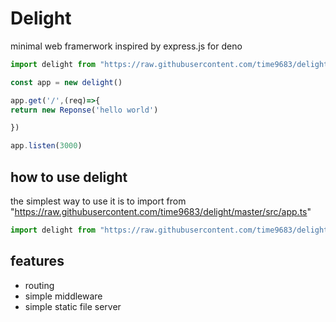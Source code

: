 # Delight

minimal web framerwork inspired by express.js for deno 


``` ts
import delight from "https://raw.githubusercontent.com/time9683/delight/master/src/app.ts"

const app = new delight()

app.get('/',(req)=>{
return new Reponse('hello world')

})

app.listen(3000)
```


## how to use delight
the simplest way to use it is to import from "https://raw.githubusercontent.com/time9683/delight/master/src/app.ts"


``` ts
import delight from "https://raw.githubusercontent.com/time9683/delight/master/src/app.ts"
```


## features

- routing
- simple middleware
- simple static file server


